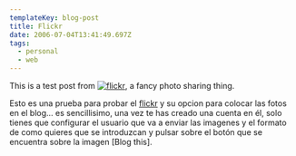 ```yaml
---
templateKey: blog-post
title: Flickr
date: 2006-07-04T13:41:49.697Z
tags:
  - personal
  - web
---
```

This is a test post from [![flickr](https://i1.wp.com/www.flickr.com/images/flickr_logo_blog.gif?resize=41%2C18)](http://www.flickr.com/photos/sipuedo/), a fancy photo sharing thing.

Esto es una prueba para probar el [flickr](http://www.flickr.com/r/testpost) y su opcion para colocar las fotos en el blog… es sencillisimo, una vez te has creado una cuenta en él, solo tienes que configurar el usuario que va a enviar las imagenes y el formato de como quieres que se introduzcan y pulsar sobre el bot­ón que se encuentra sobre la imagen \[Blog this].